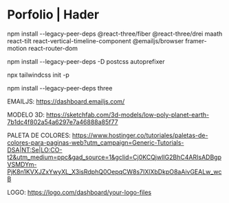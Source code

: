 # Porfolio | Hader

npm  install --legacy-peer-deps @react-three/fiber @react-three/drei maath react-tilt react-vertical-timeline-component @emailjs/browser framer-motion react-router-dom

npm install --legacy-peer-deps -D postcss autoprefixer

npx tailwindcss init -p

npm install --legacy-peer-deps three

EMAILJS: https://dashboard.emailjs.com/

MODELO 3D: https://sketchfab.com/3d-models/low-poly-planet-earth-7b1dc4f802a54a6297e7a46888a85f77

PALETA DE COLORES: https://www.hostinger.co/tutoriales/paletas-de-colores-para-paginas-web?utm_campaign=Generic-Tutorials-DSA|NT:Se|LO:CO-t2&utm_medium=ppc&gad_source=1&gclid=Cj0KCQjwlIG2BhC4ARIsADBgpVSMDYm-PjK8n1KVXJZxYwyXL_X3isRdphQ0OepqCW8s7IXlXbDkpO8aAivGEALw_wcB

LOGO: https://logo.com/dashboard/your-logo-files

